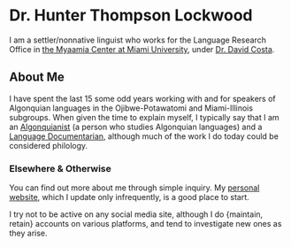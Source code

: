 # Dr. Hunter Thompson Lockwood 

I am a settler/nonnative linguist who works for the Language Research Office in [the Myaamia Center at Miami University](https://miamioh.edu/myaamia-center/), under [Dr. David Costa](https://miamioh.edu/myaamia-center/about/staff-faculty-affiliates/costa/index.html). 

## About Me

I have spent the last 15 some odd years working with and for speakers of Algonquian languages in the Ojibwe-Potawatomi and Miami-Illinois subgroups. When given the time to explain myself, I typically say that I am an [Algonquianist](https://algonquianconference.atlas-ling.ca/) (a person who studies Algonquian languages) and a [Language Documentarian](https://gmholton.github.io/documentary-linguistics/#what-is-documentary-linguistics), although much of the work I do today could be considered philology.

### Elsewhere & Otherwise

You can find out more about me through simple inquiry. My [personal website](https://hunterlockwood.github.io/), which I update only infrequently, is a good place to start.  

I try not to be active on any social media site, although I do {maintain, retain} accounts on various platforms, and tend to investigate new ones as they arise.
